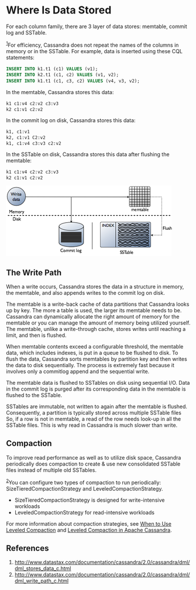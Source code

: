 # Where Is Data Stored

For each column family, there are 3 layer of data stores: memtable, commit log and SSTable.

<sup>[1](#ref_1)</sup>For efficiency, Cassandra does not repeat the names of the columns in memory or in the SSTable. For example, data is inserted using these CQL statements:

```SQL
INSERT INTO k1.t1 (c1) VALUES (v1);
INSERT INTO k2.t1 (c1, c2) VALUES (v1, v2);
INSERT INTO k1.t1 (c1, c3, c2) VALUES (v4, v3, v2);
```
In the memtable, Cassandra stores this data:

```text
k1 c1:v4 c2:v2 c3:v3
k2 c1:v1 c2:v2
```
In the commit log on disk, Cassandra stores this data:
```text
k1, c1:v1
k2, c1:v1 C2:v2
k1, c1:v4 c3:v3 c2:v2
```
In the SSTable on disk, Cassandra stores this data after flushing the memtable:
```text
k1 c1:v4 c2:v2 c3:v3
k2 c1:v1 c2:v2
```

![Figure 1](../assets/flush_memtable.png)

## The Write Path

When a write occurs, Cassandra stores the data in a structure in memory, the memtable, and also appends writes to the commit log on disk.

The memtable is a write-back cache of data partitions that Cassandra looks up by key. The more a table is used, the larger its memtable needs to be. Cassandra can dynamically allocate the right amount of memory for the memtable or you can manage the amount of memory being utilized yourself. The memtable, unlike a write-through cache, stores writes until reaching a limit, and then is flushed.

When memtable contents exceed a configurable threshold, the memtable data, which includes indexes, is put in a queue to be flushed to disk. To flush the data, Cassandra sorts memtables by partition key and then writes the data to disk sequentially. The process is extremely fast because it involves only a commitlog append and the sequential write.

The memtable data is flushed to SSTables on disk using sequential I/O. Data in the commit log is purged after its corresponding data in the memtable is flushed to the SSTable.

SSTables are immutable, not written to again after the memtable is flushed. Consequently, a partition is typically stored across multiple SSTable files So, if a row is not in memtable, a read of the row needs look-up in all the SSTable files. This is why read in Cassandra is much slower than write.

## Compaction

To improve read performance as well as to utilize disk space, Cassandra periodically does compaction to create & use new consolidated SSTable files instead of multiple old SSTables.

<sup>[2](#ref_2)</sup>You can configure two types of compaction to run periodically: SizeTieredCompactionStrategy and LeveledCompactionStrategy.

* SizeTieredCompactionStrategy is designed for write-intensive workloads
* LeveledCompactionStrategy for read-intensive workloads

For more information about compaction strategies, see [When to Use Leveled Compaction](http://www.datastax.com/dev/blog/when-to-use-leveled-compaction) and [Leveled Compaction in Apache Cassandra](http://www.datastax.com/dev/blog/leveled-compaction-in-apache-cassandra).

## References

1. <a name="ref_1"></a>http://www.datastax.com/documentation/cassandra/2.0/cassandra/dml/dml_stores_data_c.html
2. <a name="ref_2"></a>http://www.datastax.com/documentation/cassandra/2.0/cassandra/dml/dml_write_path_c.html
